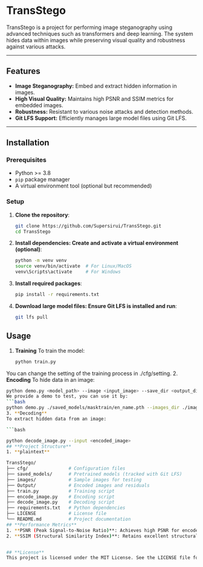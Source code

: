 


# **TransStego**

TransStego is a project for performing image steganography using advanced techniques such as transformers and deep learning. The system hides data within images while preserving visual quality and robustness against various attacks.

---

## **Features**

- **Image Steganography:** Embed and extract hidden information in images.
- **High Visual Quality:** Maintains high PSNR and SSIM metrics for embedded images.
- **Robustness:** Resistant to various noise attacks and detection methods.
- **Git LFS Support:** Efficiently manages large model files using Git LFS.

---

## **Installation**

### **Prerequisites**
- Python >= 3.8
- `pip` package manager
- A virtual environment tool (optional but recommended)

### **Setup**

1. **Clone the repository**:
   ```bash
   git clone https://github.com/Supersirui/TransStego.git
   cd TransStego
   
2. **Install dependencies: Create and activate a virtual environment (optional)**:

   ```bash
   python -m venv venv
   source venv/bin/activate  # For Linux/MacOS
   venv\Scripts\activate     # For Windows
3. **Install required packages**:

   ```bash
   pip install -r requirements.txt
4. **Download large model files: Ensure Git LFS is installed and run**:

   ```bash
   git lfs pull
## **Usage**
1. **Training**
To train the model:

   ```bash
   python train.py
You can change the setting of the training process in ./cfg/setting.
2. **Encoding**
To hide data in an image:

   ```bash
   python demo.py <model_path> --image <input_image> --save_dir <output_dir> --secret <secret_message>
We provide a demo to test, you can use it by:
   ```bash
   python demo.py ./saved_models/masktrain/en_name.pth --images_dir ./images --save_dir <output_dir>
3. **Decoding**
To extract hidden data from an image:

   ```bash

   python decode_image.py --input <encoded_image>
## **Project Structure**
1. **plaintext**

TransStego/
├── cfg/               # Configuration files
├── saved_models/      # Pretrained models (tracked with Git LFS)
├── images/            # Sample images for testing
├── Output/            # Encoded images and residuals
├── train.py           # Training script
├── encode_image.py    # Encoding script
├── decode_image.py    # Decoding script
├── requirements.txt   # Python dependencies
├── LICENSE            # License file
└── README.md          # Project documentation
## **Performance Metrics**
1. **PSNR (Peak Signal-to-Noise Ratio)**: Achieves high PSNR for encoded images.
2. **SSIM (Structural Similarity Index)**: Retains excellent structural quality.


## **License**
This project is licensed under the MIT License. See the LICENSE file for details.
